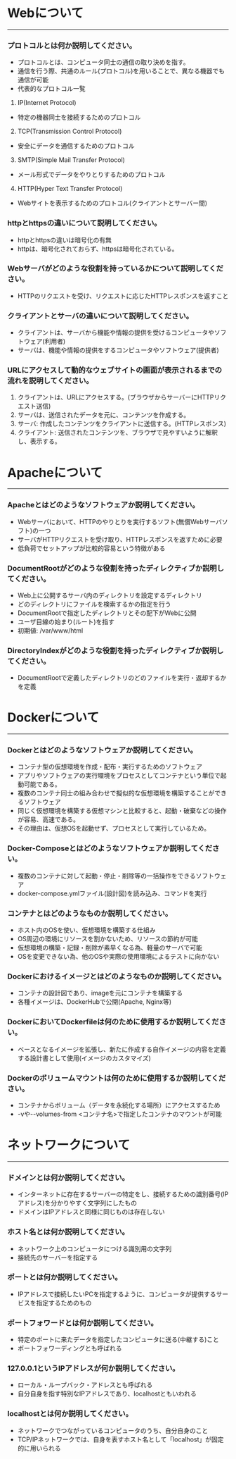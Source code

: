 # Webについて
---
### プロトコルとは何か説明してください。
- プロトコルとは、コンピュータ同士の通信の取り決めを指す。
- 通信を行う際、共通のルール(プロトコル)を用いることで、異なる機器でも通信が可能
- 代表的なプロトコル一覧
1. IP(Internet Protocol)
- 特定の機器同士を接続するためのプロトコル
2. TCP(Transmission Control Protocol)
- 安全にデータを通信するためのプロトコル
3. SMTP(Simple Mail Transfer Protocol)
- メール形式でデータをやりとりするためのプロトコル
4. HTTP(Hyper Text Transfer Protocol)
- Webサイトを表示するためのプロトコル(クライアントとサーバー間)

### httpとhttpsの違いについて説明してください。
- httpとhttpsの違いは暗号化の有無
- httpは、暗号化されておらず、httpsは暗号化されている。

### Webサーバがどのような役割を持っているかについて説明してください。
- HTTPのリクエストを受け、リクエストに応じたHTTPレスポンスを返すこと

### クライアントとサーバの違いについて説明してください。
- クライアントは、サーバから機能や情報の提供を受けるコンピュータやソフトウェア(利用者)
- サーバは、機能や情報の提供をするコンピュータやソフトウェア(提供者)


### URLにアクセスして動的なウェブサイトの画面が表示されるまでの流れを説明してください。
1. クライアントは、URLにアクセスする。(ブラウザからサーバーにHTTPリクエスト送信)
2. サーバは、送信されたデータを元に、コンテンツを作成する。
3. サーバ: 作成したコンテンツをクライアントに送信する。(HTTPレスポンス)
4. クライアント: 送信されたコンテンツを、ブラウザで見やすいように解釈し、表示する。


# Apacheについて
---
### Apacheとはどのようなソフトウェアか説明してください。
- Webサーバにおいて、HTTPのやりとりを実行するソフト(無償Webサーバソフト)の一つ
- サーバがHTTPリクエストを受け取り、HTTPレスポンスを返すために必要
- 低負荷でセットアップが比較的容易という特徴がある


### DocumentRootがどのような役割を持ったディレクティブか説明してください。
- Web上に公開するサーバ内のディレクトリを設定するディレクトリ
- どのディレクトリにファイルを検索するかの指定を行う
- DocumentRootで指定したディレクトリとその配下がWebに公開
- ユーザ目線の始まり(ルート)を指す
- 初期値: /var/www/html


### DirectoryIndexがどのような役割を持ったディレクティブか説明してください。
- DocumentRootで定義したディレクトリのどのファイルを実行・返却するかを定義


# Dockerについて
---
### Dockerとはどのようなソフトウェアか説明してください。
- コンテナ型の仮想環境を作成・配布・実行するためのソフトウェア
- アプリやソフトウェアの実行環境をプロセスとしてコンテナという単位で起動可能である。
- 複数のコンテナ同士の組み合わせで擬似的な仮想環境を構築することができるソフトウェア
- 同じく仮想環境を構築する仮想マシンと比較すると、起動・破棄などの操作が容易、高速である。
- その理由は、仮想OSを起動せず、プロセスとして実行しているため。


### Docker-Composeとはどのようなソフトウェアか説明してください。
- 複数のコンテナに対して起動・停止・削除等の一括操作をできるソフトウェア
- docker-compose.ymlファイル(設計図)を読み込み、コマンドを実行


### コンテナとはどのようなものか説明してください。
- ホスト内のOSを使い、仮想環境を構築する仕組み
- OS周辺の環境にリソースを割かないため、リソースの節約が可能
- 仮想環境の構築・記録・削除が素早くなる為、軽量のサーバで可能
- OSを変更できない為、他のOSや実際の使用環境によるテストに向かない


### Dockerにおけるイメージとはどのようなものか説明してください。
- コンテナの設計図であり、imageを元にコンテナを構築する
- 各種イメージは、DockerHubで公開(Apache, Nginx等)


### DockerにおいてDockerfileは何のために使用するか説明してください。
- ベースとなるイメージを拡張し、新たに作成する自作イメージの内容を定義する設計書として使用(イメージのカスタマイズ)



### Dockerのボリュームマウントは何のために使用するか説明してください。
- コンテナからボリューム（データを永続化する場所）にアクセスするため
- -vや--volumes-from <コンテナ名>で指定したコンテナのマウントが可能

# ネットワークについて
---
### ドメインとは何か説明してください。
- インターネットに存在するサーバーの特定をし、接続するための識別番号(IPアドレス)を分かりやすく文字列にしたもの
- ドメインはIPアドレスと同様に同じものは存在しない


### ホスト名とは何か説明してください。
- ネットワーク上のコンピュータにつける識別用の文字列
- 接続先のサーバーを指定する


### ポートとは何か説明してください。
- IPアドレスで接続したいPCを指定するように、コンピュータが提供するサービスを指定するためのもの


### ポートフォワードとは何か説明してください。
- 特定のポートに来たデータを指定したコンピュータに送る(中継する)こと
- ポートフォワーディングとも呼ばれる


### 127.0.0.1というIPアドレスが何か説明してください。
- ローカル・ループバック・アドレスとも呼ばれる
- 自分自身を指す特別なIPアドレスであり、localhostともいわれる


### localhostとは何か説明してください。
- ネットワークでつながっているコンピュータのうち、自分自身のこと
- TCP/IPネットワークでは、自身を表すホスト名として「localhost」が固定的に用いられる




